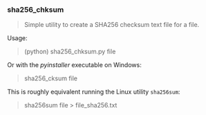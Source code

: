 ### sha256_chksum
> Simple utility to create a SHA256 checksum text file for a file.

Usage:

> (python) sha256_chksum.py file

Or with the *pyinstaller* executable on Windows:

> sha256_cksum file

This is roughly equivalent running the Linux utility `sha256sum`:
> sha256sum file > file_sha256.txt
